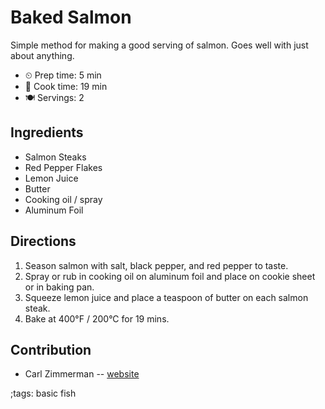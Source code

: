 # Baked Salmon

Simple method for making a good serving of salmon. Goes well with just about anything.

- ⏲ Prep time: 5 min
- 🍳 Cook time: 19 min
- 🍽 Servings: 2

## Ingredients

- Salmon Steaks
- Red Pepper Flakes
- Lemon Juice
- Butter
- Cooking oil / spray
- Aluminum Foil

## Directions

1. Season salmon with salt, black pepper, and red pepper to taste.
2. Spray or rub in cooking oil on aluminum foil and place on cookie sheet or in baking pan.
3. Squeeze lemon juice and place a teaspoon of butter on each salmon steak.
4. Bake at 400°F / 200°C for 19 mins.

## Contribution

- Carl Zimmerman -- [website](https://codingwithcarl.com)

;tags: basic fish
